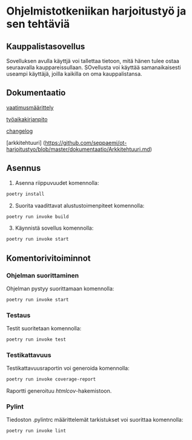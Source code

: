 # Ohjelmistotkeniikan harjoitustyö ja sen tehtäviä
## Kauppalistasovellus
Sovelluksen avulla käyttjä voi tallettaa tietoon, mitä hänen tulee ostaa seuraavalla kauppareissullaan. SOvellusta voi käyttää samanaikaisesti useampi käyttäjä, joilla kaikilla on oma kauppalistansa. 
## Dokumentaatio
[vaatimusmäärittely](https://github.com/seppaemi/ot-harjoitustyo/blob/master/dokumentaatio/vaatimusm%C3%A4%C3%A4rittely.md)

[työaikakirjanpito](https://github.com/seppaemi/ot-harjoitustyo/blob/master/dokumentaatio/Ty%C3%B6aikakirjanpito.md)

[changelog](https://github.com/seppaemi/ot-harjoitustyo/blob/master/dokumentaatio/changelog.md)

[arkkitehtuuri] (https://github.com/seppaemi/ot-harjoitustyo/blob/master/dokumentaatio/Arkkitehtuuri.md)

## Asennus

1. Asenna riippuvuudet komennolla:

```bash
poetry install
```

2. Suorita vaadittavat alustustoimenpiteet komennolla:

```bash
poetry run invoke build
```

3. Käynnistä sovellus komennolla:

```bash
poetry run invoke start
```

## Komentorivitoiminnot

### Ohjelman suorittaminen

Ohjelman pystyy suorittamaan komennolla:

```bash
poetry run invoke start
```

### Testaus

Testit suoritetaan komennolla:

```bash
poetry run invoke test
```

### Testikattavuus

Testikattavuusraportin voi generoida komennolla:

```bash
poetry run invoke coverage-report
```

Raportti generoituu _htmlcov_-hakemistoon.

### Pylint

Tiedoston .pylintrc  määrittelemät tarkistukset voi suorittaa komennolla:

```bash
poetry run invoke lint
```
